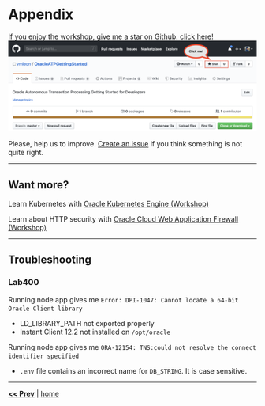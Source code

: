 # Appendix

If you enjoy the workshop, give me a star on Github: [click here](https://github.com/vmleon/OracleATPGettingStarted)!
![Github start](../images/github.png)

Please, help us to improve. [Create an issue](https://github.com/vmleon/OracleATPGettingStarted/issues) if you think something is not quite right.

---

## Want more?

Learn Kubernetes with [Oracle Kubernetes Engine (Workshop)](https://github.com/vmleon/OKE-first-steps)

Learn about HTTP security with [Oracle Cloud Web Application Firewall (Workshop)](https://github.com/vmleon/Oracle-WAF-Demo)

---

## Troubleshooting

### Lab400

Running node app gives me `Error: DPI-1047: Cannot locate a 64-bit Oracle Client library`

- LD_LIBRARY_PATH not exported properly
- Instant Client 12.2 not installed on `/opt/oracle`

Running node app gives me `ORA-12154: TNS:could not resolve the connect identifier specified`

- `.env` file contains an incorrect name for `DB_STRING`. It is case sensitive.

---

[**<< Prev**](../lab600/README.md) | [home](../README.md)
